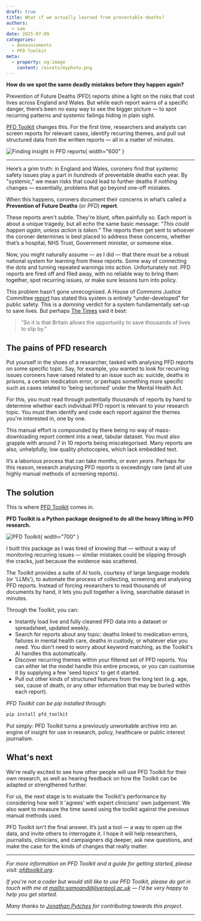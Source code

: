 ```yaml
---
draft: true
title: What if we actually learned from preventable deaths?
authors:
  - sam
date: 2025-07-09
categories:
  - Announcements
  - PFD Toolkit
meta:
  - property: og:image
    content: /assets/myphoto.png
---
```


**How do we spot the same deadly mistakes before they happen again?**

Prevention of Future Deaths (PFD) reports shine a light on the risks that cost lives across England and Wales. But while each report warns of a specific danger, there’s been no easy way to see the bigger picture — to spot recurring patterns and systemic failings hiding in plain sight. 

[PFD Toolkit](https://pfdtoolkit.org) changes this. For the first time, researchers and analysts can screen reports for relevant cases, identify recurring themes, and pull out structured data from the written reports — all in a matter of minutes.

![Finding insight in PFD reports](https://videos.openai.com/vg-assets/assets%2Ftask_01jzkgw429eapa03xfx9jqq2k8%2F1751928243_img_0.webp?st=2025-07-08T16%3A54%3A17Z&se=2025-07-14T17%3A54%3A17Z&sks=b&skt=2025-07-08T16%3A54%3A17Z&ske=2025-07-14T17%3A54%3A17Z&sktid=a48cca56-e6da-484e-a814-9c849652bcb3&skoid=8ebb0df1-a278-4e2e-9c20-f2d373479b3a&skv=2019-02-02&sv=2018-11-09&sr=b&sp=r&spr=https%2Chttp&sig=xmlG0PmJKv4Vud%2BUEz%2B9M00gPoiWzIEJVPn%2Bn%2BBuXvY%3D&az=oaivgprodscus){ width="600" }

<!-- more -->

---

Here’s a grim truth: in England and Wales, coroners find that systemic safety issues play a part in _hundreds_ of preventable deaths each year. By "systemic," we mean risks that could lead to further deaths if nothing changes — essentially, problems that go beyond one-off mistakes.

When this happens, coroners document their concerns in what’s called a **Prevention of Future Deaths** (or _PFD_) **report**.

These reports aren't subtle. They're blunt, often painfully so. Each report is about a unique tragedy, but all echo the same basic message: _“This could happen again, unless action is taken.”_ The reports then get sent to whoever the coroner determines is best placed to address these concerns, whether that’s a hospital, NHS Trust, Government minister, or someone else.

Now, you might naturally assume — as I did — that there must be a robust national system for learning from these reports. Some way of connecting the dots and turning repeated warnings into action. Unfortunately not. PFD reports are fired off and filed away, with no reliable way to bring them together, spot recurring issues, or make sure lessons turn into policy.

This problem hasn't gone unrecognised. A House of Commons Justice Committee [report](https://committees.parliament.uk/publications/6079/documents/75085/default/) has stated this system is entirely “under-developed” for public safety. This is a _damning_ verdict for a system fundamentally set-up to save lives. But perhaps [The Times](https://www.thetimes.com/comment/the-times-view/article/the-times-view-on-coroners-reports-warnings-unheeded-0qpb6phdx) said it best:

> “So it is that Britain allows the opportunity to save thousands of lives to slip by.”

## The pains of PFD research

Put yourself in the shoes of a researcher, tasked with analysing PFD reports on some specific topic. Say, for example, you wanted to look for recurring issues coroners have raised related to an issue such as: suicide, deaths in prisons, a certain medication error, or perhaps something more specific such as cases related to 'being sectioned' under the Mental Health Act.

For this, you must read through potentially _thousands_ of reports by hand to determine whether each individual PFD report is relevant to your research topic. You must then identify and code each report against the themes you're interested in, one by one.
  
This manual effort is compounded by there being no way of mass-downloading report content into a neat, tabular dataset. You must also grapple with around 7 in 10 reports being miscategorised. Many reports are also, unhelpfully, low quality photocopies, which lack embedded text.

It’s a laborious process that can take _months_, or even _years_. Perhaps for this reason, research analysing PFD reports is exceedingly rare (and all use highly manual methods of screening reports).


## The solution

This is where [PFD Toolkit](https://pfdtoolkit.org) comes in. 

**PFD Toolkit is a Python package designed to do all the heavy lifting in PFD research.**

![PFD Toolkit](https://pfdtoolkit.org/assets/header.png){ width="700" }

I built this package as I was tired of knowing that — without a way of monitoring recurring issues — similar mistakes could be slipping through the cracks, just because the evidence was scattered.

The Toolkit provides a suite of AI tools, courtesy of large language models (or 'LLMs'), to automate the process of collecting, screening and analysing PFD reports. Instead of forcing researchers to read thousands of documents by hand, it lets you pull together a living, searchable dataset in minutes.

Through the Toolkit, you can:

 * Instantly load live and fully cleaned PFD data into a dataset or spreadsheet, updated weekly.
 * Search for reports about any topic: deaths linked to medication errors, failures in mental health care, deaths in custody, or whatever else you need. You don't need to worry about keyword matching, as the Toolkit's AI handles this automatically.
 * Discover recurring themes within your filtered set of PFD reports. You can either let the model handle this entire process, or you can customise it by supplying a few 'seed topics' to get it started.
 * Pull out other kinds of structured features from the long text (e.g. age, sex, cause of death, or any other information that may be buried within each report).


_PFD Toolkit can be pip installed through:_

```python
pip install pfd_toolkit
```

Put simply: PFD Toolkit turns a previously unworkable archive into an engine of insight for use in research, policy, healthcare or public interest journalism.



## What's next

We're really excited to see how other people will use PFD Toolkit for their own research, as well as hearing feedback on how the Toolkit can be adapted or strengthened further.

For us, the next stage is to evaluate the Toolkit's performance by considering how well it 'agrees' with expert clinicians' own judgement. We also want to measure the time saved using the toolkit against the previous manual methods used.

PFD Toolkit isn't the final answer. It’s just a tool — a way to open up the data, and invite others to interrogate it. I hope it will help researchers, journalists, clinicians, and campaigners dig deeper, ask new questions, and make the case for the kinds of changes that really matter.


---



_For more information on PFD Toolkit and a guide for getting started, please visit: [pfdtoolkit.org](https://pfdtoolkit.org/)_. 

_If you're not a coder but would still like to use PFD Toolkit, please do get in touch with me at <mailto:samoand@liverpool.ac.uk> — I'd be very happy to help you get started._ 

_Many thanks to [Jonathan Pytches](https://www.linkedin.com/in/jonathan-pytches/) for contributing towards this project._ 

---
